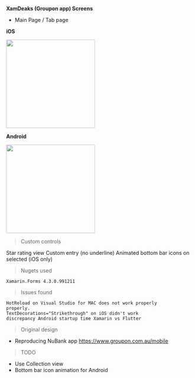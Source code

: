 **XamDeaks (Groupon app) Screens**

- Main Page / Tab page

**iOS**                                                


<img src="https://i.imgur.com/b05bnWP.png" width="240"> 


 **Android**
 
 
<img src="https://i.imgur.com/U4Ph3aj.png" width="240">




> Custom controls

   Star rating view
   Custom entry (no underline)
   Animated bottom bar icons on selected (iOS only)

> Nugets used

    Xamarin.Forms 4.3.0.991211 
    
> Issues found

    HotReload on Visual Studio for MAC does not work properly
    properly.
    TextDecorations="Strikethrough" on iOS didn't work
    discrepancy Android startup time Xamarin vs Flutter

> Original design
- Reproducing NuBank app
 https://www.groupon.com.au/mobile



> TODO
- Use Collection view 
- Bottom bar icon animation for Android
